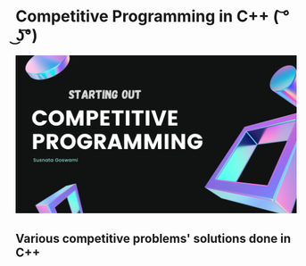 # Competitive Programming in C++ ( ͝° ͜ʖ͡°)

<img src="cp.png" />

## Various competitive problems' solutions done in C++